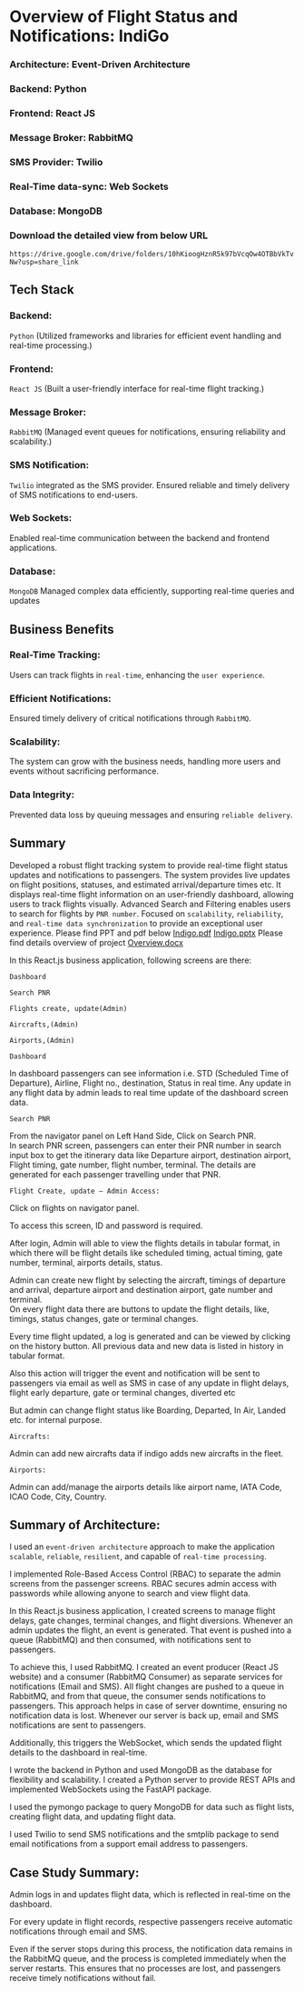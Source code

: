 # Overview of Flight Status and Notifications: IndiGo

### Architecture: Event-Driven Architecture
### Backend: Python
### Frontend: React JS
### Message Broker: RabbitMQ
### SMS Provider: Twilio
### Real-Time data-sync: Web Sockets
### Database: MongoDB

### Download the detailed view from below URL
`https://drive.google.com/drive/folders/10hKioogHznR5k97bVcqOw4OTBbVkTvNw?usp=share_link`



## Tech Stack
### Backend: 
`Python` (Utilized frameworks and libraries for efficient event handling and real-time processing.)
### Frontend: 
`React JS` (Built a user-friendly interface for real-time flight tracking.)
### Message Broker: 
`RabbitMQ` (Managed event queues for notifications, ensuring reliability and scalability.)
### SMS Notification: 
`Twilio` integrated as the SMS provider. Ensured reliable and timely delivery of SMS notifications to end-users.
### Web Sockets: 
Enabled real-time communication between the backend and frontend applications.
### Database: 
`MongoDB` Managed complex data efficiently, supporting real-time queries and updates

## Business Benefits
### Real-Time Tracking: 
Users can track flights in `real-time`, enhancing the `user experience`.

### Efficient Notifications: 
Ensured timely delivery of critical notifications through `RabbitMQ`.

### Scalability: 
The system can grow with the business needs, handling more users and events without sacrificing performance.
### Data Integrity:
Prevented data loss by queuing messages and ensuring `reliable delivery`.

## Summary
Developed a robust flight tracking system to provide real-time flight status updates and notifications to
passengers. The system provides live updates on flight positions, statuses, and estimated arrival/departure times etc. It displays real-time flight information on an user-friendly dashboard, allowing users to track flights visually. 
Advanced Search and Filtering enables users to search for flights by `PNR number`.
Focused on `scalability`, `reliability`, and `real-time data synchronization` to provide an exceptional user experience.
Please find PPT and pdf below
[Indigo.pdf](https://github.com/user-attachments/files/16424469/Indigo.pdf)
[Indigo.pptx](https://github.com/user-attachments/files/16425145/Indigo.pptx)
Please find details overview of project
[Overview.docx](https://github.com/user-attachments/files/16428444/Overview.docx)

In this React.js business application, following screens are there:  

`Dashboard`

`Search PNR`

`Flights create, update(Admin)`  

`Aircrafts,(Admin)`  

`Airports,(Admin)`  

 

`Dashboard`

In dashboard passengers can see information i.e. STD (Scheduled Time of Departure), Airline, Flight no., destination, Status in real time. Any update in any flight data by admin leads to real time update of the dashboard screen data. 

`Search PNR` 

From the navigator panel on Left Hand Side, Click on Search PNR.  
In search PNR screen, passengers can enter their PNR number in search input box to get the itinerary data like Departure airport, destination airport, Flight timing, gate number, flight number, terminal. The details are generated for each passenger travelling under that PNR. 

`Flight Create, update – Admin Access:`  

Click on flights on navigator panel. 

To access this screen, ID and password is required. 

After login, Admin will able to view the flights details in tabular format, in which there will be flight details like scheduled timing,  actual timing, gate number, terminal, airports details, status.  

Admin can create new flight by selecting the aircraft, timings of departure and arrival, departure airport and destination airport, gate number and terminal.  
On every flight data there are buttons to update the flight details, like, timings, status changes, gate or terminal changes.  

Every time flight updated, a log is generated and can be viewed by clicking on the history button. All previous data and new data is listed in history in tabular format.  

Also this action will trigger the event and notification will be sent to passengers via email as well as SMS in case of any update in flight delays, flight early departure, gate or terminal changes, diverted etc 

But admin can change flight status like Boarding, Departed, In Air, Landed etc. for internal purpose.  

`Aircrafts:`  

Admin can add new aircrafts data if indigo adds new aircrafts in the fleet.  

`Airports:`  

Admin can add/manage the airports details like airport name, IATA Code, ICAO Code, City, Country.  

## Summary of Architecture: 

I used an `event-driven architecture` approach to make the application `scalable`, `reliable`, `resilient`, and capable of `real-time processing`.

I implemented Role-Based Access Control (RBAC) to separate the admin screens from the passenger screens. RBAC secures admin access with passwords while allowing anyone to search and view flight data.

In this React.js business application, I created screens to manage flight delays, gate changes, terminal changes, and flight diversions. Whenever an admin updates the flight, an event is generated. That event is pushed into a queue (RabbitMQ) and then consumed, with notifications sent to passengers.

To achieve this, I used RabbitMQ. I created an event producer (React JS website) and a consumer (RabbitMQ Consumer) as separate services for notifications (Email and SMS). All flight changes are pushed to a queue in RabbitMQ, and from that queue, the consumer sends notifications to passengers. This approach helps in case of server downtime, ensuring no notification data is lost. Whenever our server is back up, email and SMS notifications are sent to passengers.

Additionally, this triggers the WebSocket, which sends the updated flight details to the dashboard in real-time.

I wrote the backend in Python and used MongoDB as the database for flexibility and scalability. I created a Python server to provide REST APIs and implemented WebSockets using the FastAPI package.

I used the pymongo package to query MongoDB for data such as flight lists, creating flight data, and updating flight data.

I used Twilio to send SMS notifications and the smtplib package to send email notifications from a support email address to passengers.

## Case Study Summary:

Admin logs in and updates flight data, which is reflected in real-time on the dashboard.

For every update in flight records, respective passengers receive automatic notifications through email and SMS.

Even if the server stops during this process, the notification data remains in the RabbitMQ queue, and the process is completed immediately when the server restarts. This ensures that no processes are lost, and passengers receive timely notifications without fail. 



